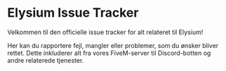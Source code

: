 # Elysium Issue Tracker  
Velkommen til den officielle issue tracker for alt relateret til Elysium!  

Her kan du rapportere fejl, mangler eller problemer, som du ønsker bliver rettet. Dette inkluderer alt fra vores FiveM-server til Discord-botten og andre relaterede tjenester.
